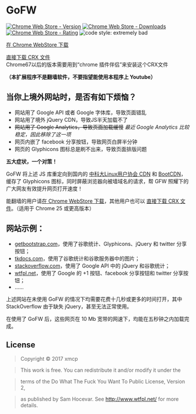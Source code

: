 # GoFW

[![Chrome Web Store - Version](https://img.shields.io/chrome-web-store/v/hgifnmdnlmhphhpfhpaoljpakcndhnhj.svg)](https://chrome.google.com/webstore/detail/%E5%8A%A0%E9%80%9F%E5%99%A8/hgifnmdnlmhphhpfhpaoljpakcndhnhj)
[![Chrome Web Store - Downloads](https://img.shields.io/chrome-web-store/d/hgifnmdnlmhphhpfhpaoljpakcndhnhj.svg)](https://chrome.google.com/webstore/detail/%E5%8A%A0%E9%80%9F%E5%99%A8/hgifnmdnlmhphhpfhpaoljpakcndhnhj)
[![Chrome Web Store - Rating](https://img.shields.io/chrome-web-store/rating/hgifnmdnlmhphhpfhpaoljpakcndhnhj.svg)](https://chrome.google.com/webstore/detail/%E5%8A%A0%E9%80%9F%E5%99%A8/hgifnmdnlmhphhpfhpaoljpakcndhnhj)
![code style: extremely bad](https://img.shields.io/badge/_code_style_-_extremely_bad_-red.svg)

[在 Chrome WebStore 下载](https://chrome.google.com/webstore/detail/%E5%8A%A0%E9%80%9F%E5%99%A8/hgifnmdnlmhphhpfhpaoljpakcndhnhj)

[直接下载 CRX 文件](http://s.xmcp.ml/gofw/latest.crx)  
Chrome67以后的版本需要用到“chrome 插件伴侣”来安装这个CRX文件

**（本扩展程序不是翻墙软件，不要指望能使用本程序上 Youtube）**

## 当你上境外网站时，是否有如下烦恼？

- 网站用了 Google API 或者 Google 字体库，导致页面错乱
- 网站用了境外 jQuery CDN，导致JS半天加载不了
- <del>网站用了 Google Analytics，导致页面加载缓慢</del> *最近 Google Analytics 比较稳定，因此移除了这一项*
- 网页内嵌了 facebook 分享按钮，导致网页白屏半分钟
- 网页的 Glyphicons 图标总是刷不出来，导致页面排版问题

**五大症状，一个对策！**

GoFW 将上述 JS 库重定向到国内的 [中科大Linux用户协会 CDN](http://lug.ustc.edu.cn/) 和 [BootCDN](http://www.bootcdn.cn/)，缓存了 Glyphicons 图标，同时屏蔽浏览器向被墙域名的请求，帮 GFW 照耀下的广大网友有效提升网页打开速度！

能翻墙的用户请[在 Chrome WebStore 下载](https://chrome.google.com/webstore/detail/%E5%8A%A0%E9%80%9F%E5%99%A8/hgifnmdnlmhphhpfhpaoljpakcndhnhj)，其他用户也可以
[直接下载 CRX 文件](http://s.xmcp.ml/gofw/latest.crx)。（适用于 Chrome 25 或更高版本）

## 网站示例：
- [getbootstrap.com](http://getbootstrap.com/css/)，使用了谷歌统计、Glyphicons、jQuery 和 twitter 分享按钮；
- [tkdocs.com](http://www.tkdocs.com/tutorial/index.html)，使用了谷歌统计和谷歌服务器中的图片；
- [stackoverflow.com](https://stackoverflow.com/)，使用了 Google API 中的 jQuery 和谷歌统计；
- [wtfpl.net](http://www.wtfpl.net/)，使用了 Google 的 +1 按钮、facebook 分享按钮和 twitter 分享按钮；
- ……

上述网站在未使用 GoFW 的情况下均需要花费十几秒或更多的时间打开，其中 StackOverflow 由于缺失 jQuery，甚至无法正常使用。

在使用了 GoFW 后，这些网页在 10 Mb 宽带的网速下，均能在五秒钟之内加载完成。

## License

> Copyright © 2017 xmcp

> This work is free. You can redistribute it and/or modify it under the

> terms of the Do What The Fuck You Want To Public License, Version 2,

> as published by Sam Hocevar. See http://www.wtfpl.net/ for more details.
